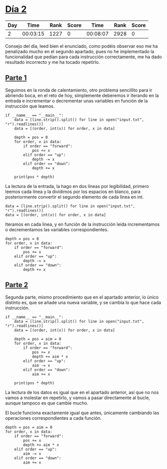 # [Día 2](./)
| Day | Time     | Rank | Score | Time     | Rank | Score |
|-----|----------|------|-------|----------|------|-------|
| 2   | 00:03:15 | 1227 | 0     | 00:08:07 | 2928 | 0     |

Consejo del día, leed bien el enunciado, como podéis observar eso me ha penalizado mucho en el segundo apartado,
pues no he implementado la funcionalidad que pedían para cada instrucción correctamente, me ha dado resultado 
incorrecto y me ha tocado repetirlo.

## [Parte 1](./Sol1.py)
Seguimos en la ronda de calentamiento, otro problema sencillito para ir abriendo boca, en el reto de hoy,
simplemente deberemos ir iterando en la entrada e incrementar o decrementar unas variables en función de
la instrucción que leamos.
```python3
if __name__ == "__main__":
    data = [line.strip().split() for line in open("input.txt", "r").readlines()]
    data = [(order, int(x)) for order, x in data]

    depth = pos = 0
    for order, x in data:
        if order == "forward":
            pos += x
        elif order == "up":
            depth -= x
        elif order == "down":
            depth += x

    print(pos * depth)
```

La lectura de la entrada, la hago en dos líneas por legibilidad, primero leemos cada línea y la dividimos por
los espacios en blanco, para posteriormente convertir el segundo elemento de cada línea en int.
```python3
data = [line.strip().split() for line in open("input.txt", "r").readlines()]
data = [(order, int(x)) for order, x in data]
```

Iteramos en cada línea, y en función de la instrucción leída incrementamos o decrementamos las variables correspondientes.
```python3
depth = pos = 0
for order, x in data:
    if order == "forward":
        pos += x
    elif order == "up":
        depth -= x
    elif order == "down":
        depth += x
```

## [Parte 2](./Sol2.py)
Segunda parte, mismo procedimiento que en el apartado anterior, lo único distinto es, que se añade una nueva variable,
y se cambia lo que hace cada instrucción.
```python3
if __name__ == "__main__":
    data = [line.strip().split() for line in open("input.txt", "r").readlines()]
    data = [(order, int(x)) for order, x in data]

    depth = pos = aim = 0
    for order, x in data:
        if order == "forward":
            pos += x
            depth += aim * x
        elif order == "up":
            aim -= x
        elif order == "down":
            aim += x

    print(pos * depth)
```

La lectura de los datos es igual que en el apartado anterior, así que no nos vamos a molestar
en repetirlo, y vamos a pasar directamente al bucle, aunque tampoco es que cambie mucho.

El bucle funciona exactamente igual que antes, únicamente cambiando las operaciones 
correspondientes a cada función.
```python3
depth = pos = aim = 0
for order, x in data:
    if order == "forward":
        pos += x
        depth += aim * x
    elif order == "up":
        aim -= x
    elif order == "down":
        aim += x
```
